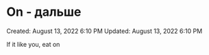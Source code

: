 # On - дальше

Created: August 13, 2022 6:10 PM
Updated: August 13, 2022 6:10 PM

If it like you, eat on